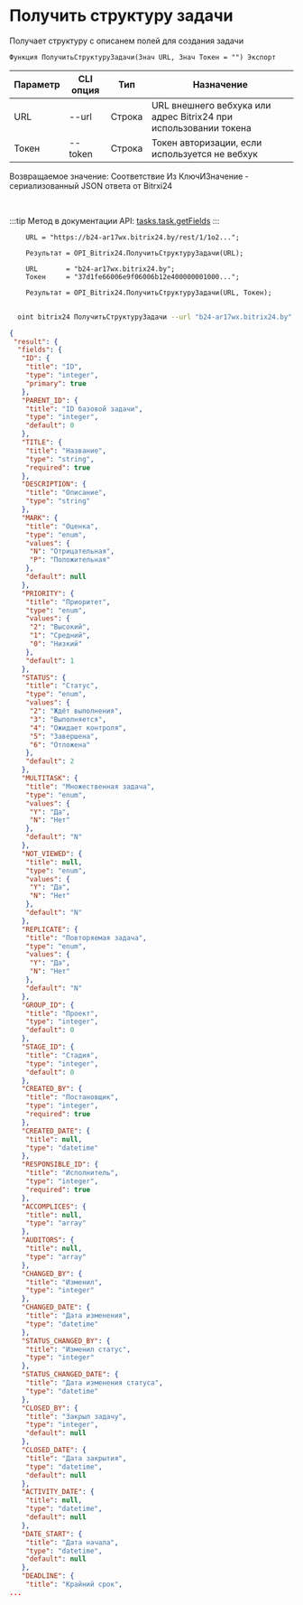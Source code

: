 ﻿---
sidebar_position: 26
---

# Получить структуру задачи
 Получает структуру с описанем полей для создания задачи



`Функция ПолучитьСтруктуруЗадачи(Знач URL, Знач Токен = "") Экспорт`

  | Параметр | CLI опция | Тип | Назначение |
  |-|-|-|-|
  | URL | --url | Строка | URL внешнего вебхука или адрес Bitrix24 при использовании токена |
  | Токен | --token | Строка | Токен авторизации, если используется не вебхук |

  
  Возвращаемое значение:   Соответствие Из КлючИЗначение - сериализованный JSON ответа от Bitrxi24

<br/>

:::tip
Метод в документации API: [tasks.task.getFields](https://dev.1c-bitrix.ru/rest_help/tasks/task/tasks/tasks_task_getFields.php)
:::
<br/>


```bsl title="Пример кода"
    URL = "https://b24-ar17wx.bitrix24.by/rest/1/1o2...";

    Результат = OPI_Bitrix24.ПолучитьСтруктуруЗадачи(URL);

    URL       = "b24-ar17wx.bitrix24.by";
    Токен     = "37d1fe66006e9f06006b12e400000001000...";

    Результат = OPI_Bitrix24.ПолучитьСтруктуруЗадачи(URL, Токен);
```



```sh title="Пример команды CLI"
    
  oint bitrix24 ПолучитьСтруктуруЗадачи --url "b24-ar17wx.bitrix24.by" --token "b9df7366006e9f06006b12e400000001000..."

```

```json title="Результат"
{
 "result": {
  "fields": {
   "ID": {
    "title": "ID",
    "type": "integer",
    "primary": true
   },
   "PARENT_ID": {
    "title": "ID базовой задачи",
    "type": "integer",
    "default": 0
   },
   "TITLE": {
    "title": "Название",
    "type": "string",
    "required": true
   },
   "DESCRIPTION": {
    "title": "Описание",
    "type": "string"
   },
   "MARK": {
    "title": "Оценка",
    "type": "enum",
    "values": {
     "N": "Отрицательная",
     "P": "Положительная"
    },
    "default": null
   },
   "PRIORITY": {
    "title": "Приоритет",
    "type": "enum",
    "values": {
     "2": "Высокий",
     "1": "Средний",
     "0": "Низкий"
    },
    "default": 1
   },
   "STATUS": {
    "title": "Статус",
    "type": "enum",
    "values": {
     "2": "Ждёт выполнения",
     "3": "Выполняется",
     "4": "Ожидает контроля",
     "5": "Завершена",
     "6": "Отложена"
    },
    "default": 2
   },
   "MULTITASK": {
    "title": "Множественная задача",
    "type": "enum",
    "values": {
     "Y": "Да",
     "N": "Нет"
    },
    "default": "N"
   },
   "NOT_VIEWED": {
    "title": null,
    "type": "enum",
    "values": {
     "Y": "Да",
     "N": "Нет"
    },
    "default": "N"
   },
   "REPLICATE": {
    "title": "Повторяемая задача",
    "type": "enum",
    "values": {
     "Y": "Да",
     "N": "Нет"
    },
    "default": "N"
   },
   "GROUP_ID": {
    "title": "Проект",
    "type": "integer",
    "default": 0
   },
   "STAGE_ID": {
    "title": "Стадия",
    "type": "integer",
    "default": 0
   },
   "CREATED_BY": {
    "title": "Постановщик",
    "type": "integer",
    "required": true
   },
   "CREATED_DATE": {
    "title": null,
    "type": "datetime"
   },
   "RESPONSIBLE_ID": {
    "title": "Исполнитель",
    "type": "integer",
    "required": true
   },
   "ACCOMPLICES": {
    "title": null,
    "type": "array"
   },
   "AUDITORS": {
    "title": null,
    "type": "array"
   },
   "CHANGED_BY": {
    "title": "Изменил",
    "type": "integer"
   },
   "CHANGED_DATE": {
    "title": "Дата изменения",
    "type": "datetime"
   },
   "STATUS_CHANGED_BY": {
    "title": "Изменил статус",
    "type": "integer"
   },
   "STATUS_CHANGED_DATE": {
    "title": "Дата изменения статуса",
    "type": "datetime"
   },
   "CLOSED_BY": {
    "title": "Закрыл задачу",
    "type": "integer",
    "default": null
   },
   "CLOSED_DATE": {
    "title": "Дата закрытия",
    "type": "datetime",
    "default": null
   },
   "ACTIVITY_DATE": {
    "title": null,
    "type": "datetime",
    "default": null
   },
   "DATE_START": {
    "title": "Дата начала",
    "type": "datetime",
    "default": null
   },
   "DEADLINE": {
    "title": "Крайний срок",
...
```
